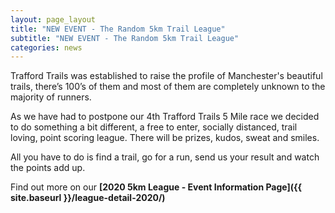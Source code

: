 ```yaml
---
layout: page_layout
title: "NEW EVENT - The Random 5km Trail League"
subtitle: "NEW EVENT - The Random 5km Trail League"
categories: news
---
```


Trafford Trails was established to raise the profile of Manchester's beautiful trails, there’s 100’s of them and most of them are completely unknown to the majority of runners.

As we have had to postpone our 4th Trafford Trails 5 Mile race we decided to do something a bit different, a free to enter, socially distanced, trail loving, point scoring league. There will be prizes, kudos, sweat and smiles.

All you have to do is find a trail, go for a run, send us your result and watch the points add up.

Find out more on our **[2020 5km League - Event Information Page]({{ site.baseurl }}/league-detail-2020/)**
